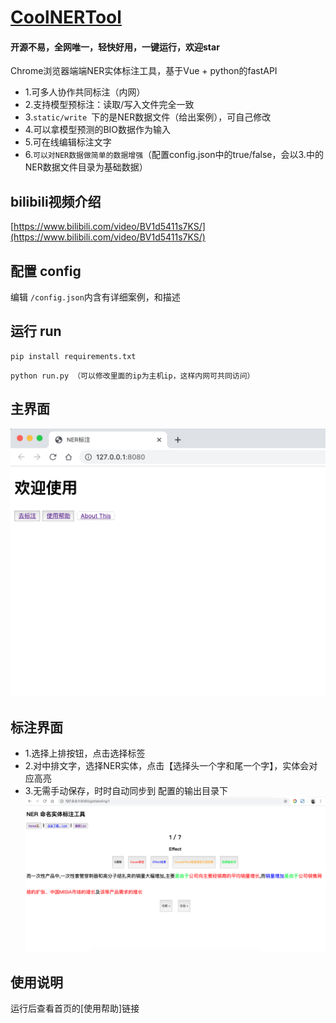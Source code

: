 # [CoolNERTool](https://github.com/425776024/CoolNERTool)

#### 开源不易，全网唯一，轻快好用，一键运行，**欢迎star**

Chrome浏览器端端NER实体标注工具，基于Vue + python的fastAPI
- 1.可多人协作共同标注（内网）
- 2.支持模型预标注：读取/写入文件完全一致
- 3.```static/write ```下的是NER数据文件（给出案例），可自己修改
- 4.可以拿模型预测的BIO数据作为输入
- 5.可在线编辑标注文字
- 6.```可以对NER数据做简单的数据增强```（配置config.json中的true/false，会以3.中的NER数据文件目录为基础数据）

## bilibili视频介绍
[https://www.bilibili.com/video/BV1d5411s7KS/](https://www.bilibili.com/video/BV1d5411s7KS/)

## 配置 config
编辑 `/config.json`内含有详细案例，和描述

## 运行 run
```shell
pip install requirements.txt
```
```shell
python run.py （可以修改里面的ip为主机ip，这样内网可共同访问）
```
## 主界面
![](img/home.png)

## 标注界面
- 1.选择上排按钮，点击选择标签
- 2.对中排文字，选择NER实体，点击【选择头一个字和尾一个字】，实体会对应高亮
- 3.无需手动保存，时时自动同步到 配置的输出目录下
![](img/help_img.png)



## 使用说明
运行后查看首页的[使用帮助]链接
